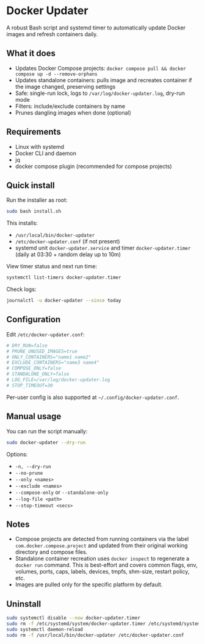 # Docker Updater

A robust Bash script and systemd timer to automatically update Docker images and refresh containers daily.

## What it does

- Updates Docker Compose projects: `docker compose pull && docker compose up -d --remove-orphans`
- Updates standalone containers: pulls image and recreates container if the image changed, preserving settings
- Safe: single-run lock, logs to `/var/log/docker-updater.log`, dry-run mode
- Filters: include/exclude containers by name
- Prunes dangling images when done (optional)

## Requirements

- Linux with systemd
- Docker CLI and daemon
- jq
- docker compose plugin (recommended for compose projects)

## Quick install

Run the installer as root:

```bash
sudo bash install.sh
```

This installs:

- `/usr/local/bin/docker-updater`
- `/etc/docker-updater.conf` (if not present)
- systemd unit `docker-updater.service` and timer `docker-updater.timer` (daily at 03:30 + random delay up to 10m)

View timer status and next run time:

```bash
systemctl list-timers docker-updater.timer
```

Check logs:

```bash
journalctl -u docker-updater --since today
```

## Configuration

Edit `/etc/docker-updater.conf`:

```bash
# DRY_RUN=false
# PRUNE_UNUSED_IMAGES=true
# ONLY_CONTAINERS="name1 name2"
# EXCLUDE_CONTAINERS="name3 name4"
# COMPOSE_ONLY=false
# STANDALONE_ONLY=false
# LOG_FILE=/var/log/docker-updater.log
# STOP_TIMEOUT=30
```

Per-user config is also supported at `~/.config/docker-updater.conf`.

## Manual usage

You can run the script manually:

```bash
sudo docker-updater --dry-run
```

Options:

- `-n, --dry-run`
- `--no-prune`
- `--only <names>`
- `--exclude <names>`
- `--compose-only` or `--standalone-only`
- `--log-file <path>`
- `--stop-timeout <secs>`

## Notes

- Compose projects are detected from running containers via the label `com.docker.compose.project` and updated from their original working directory and compose files.
- Standalone container recreation uses `docker inspect` to regenerate a `docker run` command. This is best-effort and covers common flags, env, volumes, ports, caps, labels, devices, tmpfs, shm-size, restart policy, etc.
- Images are pulled only for the specific platform by default.

## Uninstall

```bash
sudo systemctl disable --now docker-updater.timer
sudo rm -f /etc/systemd/system/docker-updater.timer /etc/systemd/system/docker-updater.service
sudo systemctl daemon-reload
sudo rm -f /usr/local/bin/docker-updater /etc/docker-updater.conf
```
